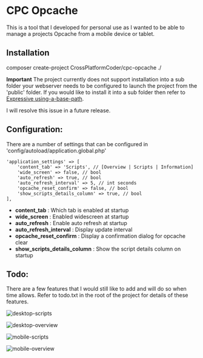 # CPC Opcache

This is a tool that I developed for personal use as I wanted to be able to manage a projects Opcache from a mobile device or tablet.

## Installation
composer create-project CrossPlatformCoder/cpc-opcache ./

**Important**
The project currently does not support installation into a sub folder your webserver needs to be configured to launch the project from the 'public' folder. If you would like to install it into a sub folder then refer to [Expressive using-a-base-path](http://zendframework.github.io/zend-expressive/cookbook/using-a-base-path/).

I will resolve this issue in a future release.

## Configuration:
There are a number of settings that can be configured in 'config/autoload/application.global.php'

    'application_settings' => [
        'content_tab' => 'Scripts', // [Overview | Scripts | Information]
        'wide_screen' => false, // bool
        'auto_refresh' => true, // bool
        'auto_refresh_interval' => 5, // int seconds
        'opcache_reset_confirm' => false, // bool
        'show_scripts_details_column' => true, // bool
    ],
    

- **content_tab** : Which tab is enabled at startup
- **wide_screen** : Enabled widescreen at startup
- **auto_refresh** : Enable auto refresh at startup
- **auto_refresh_interval** : Display update interval
- **opcache_reset_confirm** : Display a confirmation dialog for opcache clear
- **show_scripts_details_column** : Show the script details column on startup

## Todo:
There are a few features that I would still like to add and will do so when time allows. Refer to todo.txt in the root of the project for details of these features.

![desktop-scripts](/../master/build/readme-images/desktop-scripts.png)

![desktop-overview](/../master/build/readme-images/desktop-overview.png)

![mobile-scripts](/../master/build/readme-images/mobile-scripts.png)

![mobile-overview](/../master/build/readme-images/mobile-overview.png)
